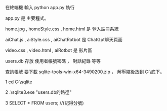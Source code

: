 在終端機 輸入 python app.py 執行

app.py 是 主要程式。

home.jpg , homeStyle.css , home.html 是 登入註冊系統

aiChat.js , aiStyle.css , aiChatRotbot 是 ChatGpt聊天頁面

video.css , video.html , aiRotbot 是 影片區

users.db 存放 使用者帳號密碼 ， 對話紀錄 等等

查詢帳號 要下載 sqlite-tools-win-x64-3490200.zip ， 解壓縮後放到 C:\底下。

1 cd C:\sqlite

2 .\sqlite3.exe "users.db的路徑"

3 SELECT * FROM users; //(記得分號)